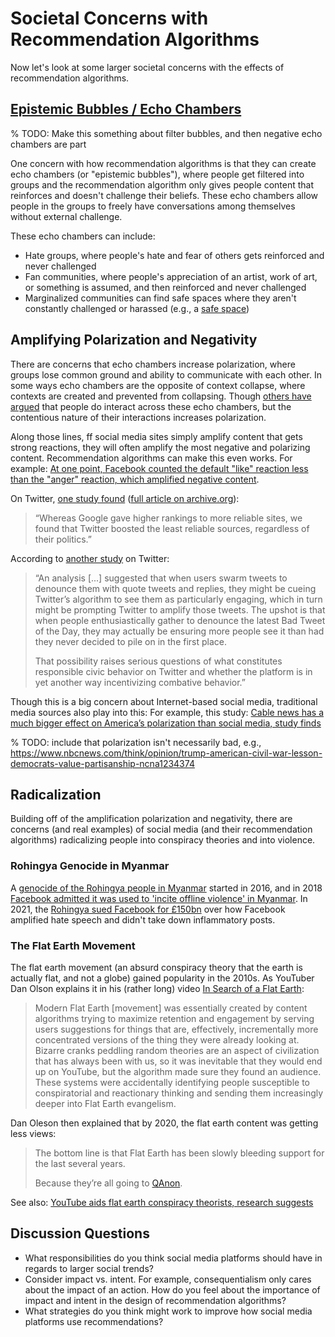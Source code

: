 # Societal Concerns with Recommendation Algorithms
Now let's look at some larger societal concerns with the effects of recommendation algorithms.

## [Epistemic Bubbles / Echo Chambers](https://en.wikipedia.org/wiki/Echo_chamber_(media)#Echo_chambers_vs_epistemic_bubbles)

% TODO: Make this something about filter bubbles, and then negative echo chambers are part

One concern with how recommendation algorithms is that they can create echo chambers (or "epistemic bubbles"), where people get filtered into groups and the recommendation algorithm only gives people content that reinforces and doesn't challenge their beliefs. These echo chambers allow people in the groups to freely have conversations among themselves without external challenge.

These echo chambers can include:
- Hate groups, where people's hate and fear of others gets reinforced and never challenged
- Fan communities, where people's appreciation of an artist, work of art, or something is assumed, and then reinforced and never challenged
- Marginalized communities can find safe spaces where they aren't constantly challenged or harassed (e.g., a [safe space](https://en.wikipedia.org/wiki/Safe_space))



## Amplifying Polarization and Negativity

There are concerns that echo chambers increase polarization, where groups lose common ground and ability to communicate with each other. In some ways echo chambers are the opposite of context collapse, where contexts are created and prevented from collapsing. Though [others have argued](https://www.pnas.org/doi/10.1073/pnas.2207159119) that people do interact across these echo chambers, but the contentious nature of their interactions increases polarization.

Along those lines, ff social media sites simply amplify content that gets strong reactions, they will often amplify the most negative and polarizing content. Recommendation algorithms can make this even works. For example: [At one point, Facebook counted the default "like" reaction less than the "anger" reaction, which amplified negative content](https://www.washingtonpost.com/technology/2021/10/26/facebook-angry-emoji-algorithm/).

On Twitter, [one study found](https://www.economist.com/graphic-detail/2021/11/13/according-to-twitter-twitters-algorithm-favours-conservatives) ([full article on archive.org](https://web.archive.org/web/20220106162108/https://www.economist.com/graphic-detail/2021/11/13/according-to-twitter-twitters-algorithm-favours-conservatives)):
>  “Whereas Google gave higher rankings to more reliable sites, we found that Twitter boosted the least reliable sources, regardless of their politics.”

According to [another study](https://www.msnbc.com/opinion/twitter-s-algorithm-might-amplify-ratioed-conservatives-time-rethink-dunking-n1283364) on Twitter:
> “An analysis [...] suggested that when users swarm tweets to denounce them with quote tweets and replies, they might be cueing Twitter’s algorithm to see them as particularly engaging, which in turn might be prompting Twitter to amplify those tweets. The upshot is that when people enthusiastically gather to denounce the latest Bad Tweet of the Day, they may actually be ensuring more people see it than had they never decided to pile on in the first place.
>
> That possibility raises serious questions of what constitutes responsible civic behavior on Twitter and whether the platform is in yet another way incentivizing combative behavior.”

Though this is a big concern about Internet-based social media, traditional media sources also play into this: For example, this study: [Cable news has a much bigger effect on America’s polarization than social media, study finds](https://www.niemanlab.org/2022/08/cable-news-has-a-much-bigger-effect-on-americas-polarization-than-social-media-study-finds/)


% TODO: include that polarization isn't necessarily bad, e.g., https://www.nbcnews.com/think/opinion/trump-american-civil-war-lesson-democrats-value-partisanship-ncna1234374

## Radicalization
Building off of the amplification polarization and negativity, there are concerns (and real examples) of social media (and their recommendation algorithms) radicalizing people into conspiracy theories and into violence.

### Rohingya Genocide in Myanmar

A [genocide of the Rohingya people in Myanmar](https://en.wikipedia.org/wiki/Rohingya_genocide) started in 2016, and in 2018 [Facebook admitted it was used to 'incite offline violence' in Myanmar](https://www.bbc.com/news/world-asia-46105934). In 2021, the [Rohingya sued Facebook for £150bn](https://www.theguardian.com/technology/2021/dec/06/rohingya-sue-facebook-myanmar-genocide-us-uk-legal-action-social-media-violence) over how Facebook amplified hate speech and didn't take down inflammatory posts.


### The Flat Earth Movement

The flat earth movement (an absurd conspiracy theory that the earth is actually flat, and not a globe) gained popularity in the 2010s. As YouTuber Dan Olson explains it in his (rather long) video [In Search of a Flat Earth](https://youtu.be/JTfhYyTuT44):
> Modern Flat Earth [movement] was essentially created by content algorithms trying to maximize retention and engagement by serving users suggestions for things that are, effectively, incrementally more concentrated versions of the thing they were already looking at. Bizarre cranks peddling random theories are an aspect of civilization that has always been with us, so it was inevitable that they would end up on YouTube, but the algorithm made sure they found an audience. These systems were accidentally identifying people susceptible to conspiratorial and reactionary thinking and sending them increasingly deeper into Flat Earth evangelism.

Dan Oleson then explained that by 2020, the flat earth content was getting less views:
> The bottom line is that Flat Earth has been slowly bleeding support for the last several years.
>
> Because they’re all going to [QAnon](https://www.adl.org/resources/backgrounder/qanon).


See also: [YouTube aids flat earth conspiracy theorists, research suggests](https://www.bbc.com/news/technology-47279253 )

## Discussion Questions
- What responsibilities do you think social media platforms should have in regards to larger social trends?
- Consider impact vs. intent. For example, consequentialism only cares about the impact of an action. How do you feel about the importance of impact and intent in the design of recommendation algorithms?
- What strategies do you think might work to improve how social media platforms use recommendations?
